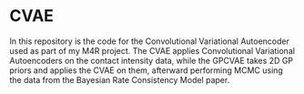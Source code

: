 # CVAE
In this repository is the code for the Convolutional Variational Autoencoder used as part of my M4R project. The CVAE applies Convolutional Variational Autoencoders on the contact intensity data, while the GPCVAE takes 2D GP priors and applies the CVAE on them, afterward performing MCMC using the data from the Bayesian Rate Consistency Model paper.
